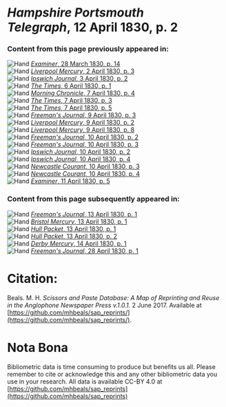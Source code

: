 # *Hampshire Portsmouth Telegraph*, 12 April 1830, p. 2  
  
### Content from this page previously appeared in:  
![Hand](http://scissorsandpaste.net/wp-content/uploads/2017/06/smallhandpointer.png) [*Examiner*, 28 March 1830, p. 14](https://mhbeals.github.io/sap_html/Examiner/Examiner-28-March-1830-p-14)  
![Hand](http://scissorsandpaste.net/wp-content/uploads/2017/06/smallhandpointer.png) [*Liverpool Mercury*, 2 April 1830, p. 3](https://mhbeals.github.io/sap_html/Liverpool-Mercury/Liverpool-Mercury-2-April-1830-p-3)  
![Hand](http://scissorsandpaste.net/wp-content/uploads/2017/06/smallhandpointer.png) [*Ipswich Journal*, 3 April 1830, p. 2](https://mhbeals.github.io/sap_html/Ipswich-Journal/Ipswich-Journal-3-April-1830-p-2)  
![Hand](http://scissorsandpaste.net/wp-content/uploads/2017/06/smallhandpointer.png) [*The Times*, 6 April 1830, p. 1](https://mhbeals.github.io/sap_html/The-Times/The-Times-6-April-1830-p-1)  
![Hand](http://scissorsandpaste.net/wp-content/uploads/2017/06/smallhandpointer.png) [*Morning Chronicle*, 7 April 1830, p. 4](https://mhbeals.github.io/sap_html/Morning-Chronicle/Morning-Chronicle-7-April-1830-p-4)  
![Hand](http://scissorsandpaste.net/wp-content/uploads/2017/06/smallhandpointer.png) [*The Times*, 7 April 1830, p. 3](https://mhbeals.github.io/sap_html/The-Times/The-Times-7-April-1830-p-3)  
![Hand](http://scissorsandpaste.net/wp-content/uploads/2017/06/smallhandpointer.png) [*The Times*, 7 April 1830, p. 5](https://mhbeals.github.io/sap_html/The-Times/The-Times-7-April-1830-p-5)  
![Hand](http://scissorsandpaste.net/wp-content/uploads/2017/06/smallhandpointer.png) [*Freeman's Journal*, 9 April 1830, p. 3](https://mhbeals.github.io/sap_html/Freeman's-Journal/Freeman's-Journal-9-April-1830-p-3)  
![Hand](http://scissorsandpaste.net/wp-content/uploads/2017/06/smallhandpointer.png) [*Liverpool Mercury*, 9 April 1830, p. 2](https://mhbeals.github.io/sap_html/Liverpool-Mercury/Liverpool-Mercury-9-April-1830-p-2)  
![Hand](http://scissorsandpaste.net/wp-content/uploads/2017/06/smallhandpointer.png) [*Liverpool Mercury*, 9 April 1830, p. 8](https://mhbeals.github.io/sap_html/Liverpool-Mercury/Liverpool-Mercury-9-April-1830-p-8)  
![Hand](http://scissorsandpaste.net/wp-content/uploads/2017/06/smallhandpointer.png) [*Freeman's Journal*, 10 April 1830, p. 2](https://mhbeals.github.io/sap_html/Freeman's-Journal/Freeman's-Journal-10-April-1830-p-2)  
![Hand](http://scissorsandpaste.net/wp-content/uploads/2017/06/smallhandpointer.png) [*Freeman's Journal*, 10 April 1830, p. 3](https://mhbeals.github.io/sap_html/Freeman's-Journal/Freeman's-Journal-10-April-1830-p-3)  
![Hand](http://scissorsandpaste.net/wp-content/uploads/2017/06/smallhandpointer.png) [*Ipswich Journal*, 10 April 1830, p. 2](https://mhbeals.github.io/sap_html/Ipswich-Journal/Ipswich-Journal-10-April-1830-p-2)  
![Hand](http://scissorsandpaste.net/wp-content/uploads/2017/06/smallhandpointer.png) [*Ipswich Journal*, 10 April 1830, p. 4](https://mhbeals.github.io/sap_html/Ipswich-Journal/Ipswich-Journal-10-April-1830-p-4)  
![Hand](http://scissorsandpaste.net/wp-content/uploads/2017/06/smallhandpointer.png) [*Newcastle Courant*, 10 April 1830, p. 3](https://mhbeals.github.io/sap_html/Newcastle-Courant/Newcastle-Courant-10-April-1830-p-3)  
![Hand](http://scissorsandpaste.net/wp-content/uploads/2017/06/smallhandpointer.png) [*Newcastle Courant*, 10 April 1830, p. 4](https://mhbeals.github.io/sap_html/Newcastle-Courant/Newcastle-Courant-10-April-1830-p-4)  
![Hand](http://scissorsandpaste.net/wp-content/uploads/2017/06/smallhandpointer.png) [*Examiner*, 11 April 1830, p. 5](https://mhbeals.github.io/sap_html/Examiner/Examiner-11-April-1830-p-5)  
  
### Content from this page subsequently appeared in:  
![Hand](http://scissorsandpaste.net/wp-content/uploads/2017/06/smallhandpointer.png) [*Freeman's Journal*, 13 April 1830, p. 1](https://mhbeals.github.io/sap_html/Freeman's-Journal/Freeman's-Journal-13-April-1830-p-1)  
![Hand](http://scissorsandpaste.net/wp-content/uploads/2017/06/smallhandpointer.png) [*Bristol Mercury*, 13 April 1830, p. 1](https://mhbeals.github.io/sap_html/Bristol-Mercury/Bristol-Mercury-13-April-1830-p-1)  
![Hand](http://scissorsandpaste.net/wp-content/uploads/2017/06/smallhandpointer.png) [*Hull Packet*, 13 April 1830, p. 1](https://mhbeals.github.io/sap_html/Hull-Packet/Hull-Packet-13-April-1830-p-1)  
![Hand](http://scissorsandpaste.net/wp-content/uploads/2017/06/smallhandpointer.png) [*Hull Packet*, 13 April 1830, p. 2](https://mhbeals.github.io/sap_html/Hull-Packet/Hull-Packet-13-April-1830-p-2)  
![Hand](http://scissorsandpaste.net/wp-content/uploads/2017/06/smallhandpointer.png) [*Derby Mercury*, 14 April 1830, p. 1](https://mhbeals.github.io/sap_html/Derby-Mercury/Derby-Mercury-14-April-1830-p-1)  
![Hand](http://scissorsandpaste.net/wp-content/uploads/2017/06/smallhandpointer.png) [*Freeman's Journal*, 28 April 1830, p. 1](https://mhbeals.github.io/sap_html/Freeman's-Journal/Freeman's-Journal-28-April-1830-p-1)  


# Citation: 

Beals. M. H. *Scissors and Paste Database: A Map of Reprinting and Reuse in the Anglophone Newspaper Press v.1.0.1.* 2 June 2017. Available at [https://github.com/mhbeals/sap_reprints/](https://github.com/mhbeals/sap_reprints/). 

# Nota Bona

Bibliometric data is time consuming to produce but benefits us all. Please remember to cite or acknowledge this and any other bibliometric data you use in your research. All data is available CC-BY 4.0 at [https://github.com/mhbeals/sap_reprints](https://github.com/mhbeals/sap_reprints)